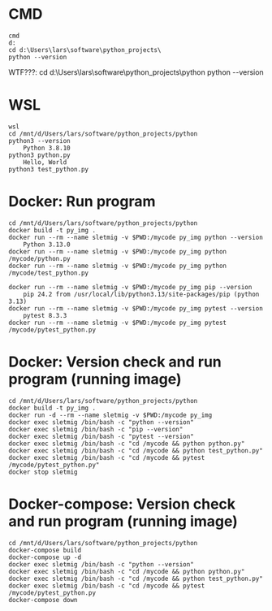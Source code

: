 # CMD
    cmd
    d:
    cd d:\Users\lars\software\python_projects\
    python --version
WTF???:
    cd d:\Users\lars\software\python_projects\python
    python --version

# WSL
    wsl
    cd /mnt/d/Users/lars/software/python_projects/python
    python3 --version
        Python 3.8.10
    python3 python.py
        Hello, World
    python3 test_python.py

# Docker: Run program
    cd /mnt/d/Users/lars/software/python_projects/python
    docker build -t py_img .
    docker run --rm --name sletmig -v $PWD:/mycode py_img python --version
        Python 3.13.0
    docker run --rm --name sletmig -v $PWD:/mycode py_img python /mycode/python.py
    docker run --rm --name sletmig -v $PWD:/mycode py_img python /mycode/test_python.py

    docker run --rm --name sletmig -v $PWD:/mycode py_img pip --version
        pip 24.2 from /usr/local/lib/python3.13/site-packages/pip (python 3.13)
    docker run --rm --name sletmig -v $PWD:/mycode py_img pytest --version
        pytest 8.3.3
    docker run --rm --name sletmig -v $PWD:/mycode py_img pytest /mycode/pytest_python.py

# Docker: Version check and run program (running image)
    cd /mnt/d/Users/lars/software/python_projects/python
    docker build -t py_img .
    docker run -d --rm --name sletmig -v $PWD:/mycode py_img
    docker exec sletmig /bin/bash -c "python --version"
    docker exec sletmig /bin/bash -c "pip --version"
    docker exec sletmig /bin/bash -c "pytest --version"
    docker exec sletmig /bin/bash -c "cd /mycode && python python.py"
    docker exec sletmig /bin/bash -c "cd /mycode && python test_python.py"
    docker exec sletmig /bin/bash -c "cd /mycode && pytest /mycode/pytest_python.py"
    docker stop sletmig

# Docker-compose: Version check and run program (running image)
    cd /mnt/d/Users/lars/software/python_projects/python
    docker-compose build
    docker-compose up -d
    docker exec sletmig /bin/bash -c "python --version"
    docker exec sletmig /bin/bash -c "cd /mycode && python python.py"
    docker exec sletmig /bin/bash -c "cd /mycode && python test_python.py"
    docker exec sletmig /bin/bash -c "cd /mycode && pytest /mycode/pytest_python.py
    docker-compose down

